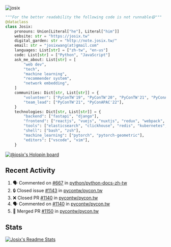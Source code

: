 ![josix](https://komarev.com/ghpvc/?username=josix)
```python
"""For the better readability the following code is not runnable😆"""
@dataclass
class Josix:
    pronouns: Union[Literal["he"], Literal["him"]]
    website: str = "https://josix.tw"
    digital_garden: str = "http://note.josix.tw/"
    email: str = "josixwang(at)gmail.com"
    languages: List[str] = ["zh-tw", "en-us"]
    code: List[str] = ["Python", "JavaScript"]
    ask_me_about: List[str] = [
        "web dev",
        "tech",
        "machine learning",
        "recommender system",
        "network embedding",
    ]
    communities: Dict[str, List[str]] = {
        "volunteer": ["PyConTW'19", "PyConTW'20", "PyConTW'21", "PyConAPAC'22"],
        "team_lead": ["PyConTW'21", "PyConAPAC'22"],
    }
    technologies: Dict[str, List[str]] = {
        "backend": ["fastapi", "django"],
        "frontend": ["reactjs", "vuejs", "nuxtjs", "redux", "webpack", "tailwindcss"],
        "tools": ["elasticsearch", "clickhouse", "redis", "kubernetes", "docker"],
        "shell": ["bash", "zsh"],
        "machine_learning": ["pytorch", "pytorch-geometric"],
        "editors": ["vscode", "vim"],
    }
```
[![@josix's Holopin board](https://holopin.io/api/user/board?user=josix)](https://holopin.io/@josix)

## Recent Activity
<!--START_SECTION:activity-->
1. 🗣 Commented on [#667](https://github.com/python/python-docs-zh-tw/issues/667#issuecomment-1773977048) in [python/python-docs-zh-tw](https://github.com/python/python-docs-zh-tw)
2. 🔒 Closed issue [#1143](https://github.com/pycontw/pycon.tw/issues/1143) in [pycontw/pycon.tw](https://github.com/pycontw/pycon.tw)
3. ❌ Closed PR [#1140](https://github.com/pycontw/pycon.tw/pull/1140) in [pycontw/pycon.tw](https://github.com/pycontw/pycon.tw)
4. 🗣 Commented on [#1140](https://github.com/pycontw/pycon.tw/pull/1140#issuecomment-1751902425) in [pycontw/pycon.tw](https://github.com/pycontw/pycon.tw)
5. 🎉 Merged PR [#1150](https://github.com/pycontw/pycon.tw/pull/1150) in [pycontw/pycon.tw](https://github.com/pycontw/pycon.tw)
<!--END_SECTION:activity-->



## Stats
[![Josix's Readme Stats](https://github-readme-stats.vercel.app/api?username=josix&show_icons=true&theme=default&count_private=true&card_width=400)](https://github.com/anuraghazra/github-readme-stats)
